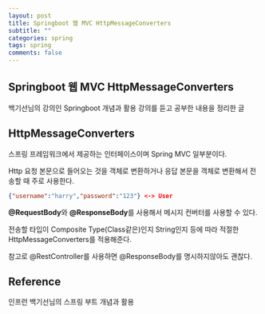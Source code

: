 ```yaml
---
layout: post
title: Springboot 웹 MVC HttpMessageConverters
subtitle: ""
categories: spring
tags: spring
comments: false
---
```


## Springboot 웹 MVC HttpMessageConverters

백기선님의 강의인 Springboot 개념과 활용 강의를 듣고 공부한 내용을 정리한 글

## HttpMessageConverters

스프링 프레임워크에서 제공하는 인터페이스이며 Spring MVC 일부분이다.

Http 요청 본문으로 들어오는 것을 객체로 변환하거나 응답 본문을 객체로 변환해서 전송할 때 주로 사용한다.

```json
{"username":"harry","password":"123"} <-> User
```

**@RequestBody**와 **@ResponseBody**를 사용해서 메시지 컨버터를 사용할 수 있다.

전송할 타입이 Composite Type(Class같은)인지 String인지 등에 따라 적절한 HttpMessageConverters를 적용해준다.

참고로 @RestController를 사용하면 @ResponseBody를 명시하지않아도 괜찮다.

## Reference

인프런 백기선님의 스프링 부트 개념과 활용
